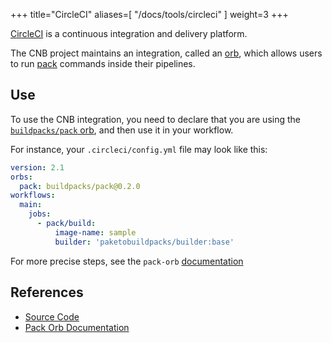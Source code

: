 
+++
title="CircleCI"
aliases=[
  "/docs/tools/circleci"
]
weight=3
+++

[CircleCI][circleci] is a continuous integration and delivery platform.

The CNB project maintains an integration, called an [orb](https://circleci.com/orbs/), 
which allows users to run [pack][pack] commands inside their pipelines.

<!--more-->

## Use
To use the CNB integration, you need to declare that you are using the [`buildpacks/pack` orb](https://circleci.com/developer/orbs/orb/buildpacks/pack), and then use
it in your workflow.

For instance, your `.circleci/config.yml` file may look like this:
```yaml
version: 2.1
orbs:
  pack: buildpacks/pack@0.2.0
workflows:
  main:
    jobs:
      - pack/build:
          image-name: sample
          builder: 'paketobuildpacks/builder:base'
```

For more precise steps, see the `pack-orb` [documentation][pack-orb-docs]

## References

- [Source Code][pack-orb-source]
- [Pack Orb Documentation][pack-orb-docs]

[pack]: /docs/install-pack
[circleci]: https://circleci.com/
[pack-orb-source]: https://github.com/buildpacks/pack-orb
[pack-orb-docs]: https://circleci.com/developer/orbs/orb/buildpacks/pack
